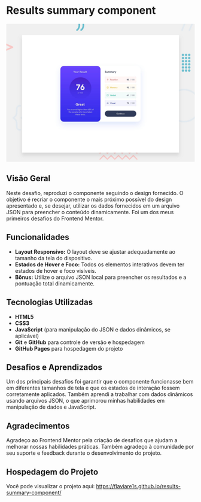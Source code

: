 # Results summary component

![Design preview for the Results summary component coding challenge](./design/desktop-preview.jpg)


## Visão Geral

Neste desafio, reproduzi o componente seguindo o design fornecido. O objetivo é recriar o componente o mais próximo possível do design apresentado e, se desejar, utilizar os dados fornecidos em um arquivo JSON para preencher o conteúdo dinamicamente. Foi um dos meus primeiros desafios do Frontend Mentor.


## Funcionalidades

- **Layout Responsivo:** O layout deve se ajustar adequadamente ao tamanho da tela do dispositivo.
- **Estados de Hover e Foco:** Todos os elementos interativos devem ter estados de hover e foco visíveis.
- **Bônus:** Utilize o arquivo JSON local para preencher os resultados e a pontuação total dinamicamente.

## Tecnologias Utilizadas

- **HTML5**
- **CSS3**
- **JavaScript** (para manipulação do JSON e dados dinâmicos, se aplicável)
- **Git** e **GitHub** para controle de versão e hospedagem
- **GitHub Pages** para hospedagem do projeto

## Desafios e Aprendizados

Um dos principais desafios foi garantir que o componente funcionasse bem em diferentes tamanhos de tela e que os estados de interação fossem corretamente aplicados. Também aprendi a trabalhar com dados dinâmicos usando arquivos JSON, o que aprimorou minhas habilidades em manipulação de dados e JavaScript.

## Agradecimentos

Agradeço ao Frontend Mentor pela criação de desafios que ajudam a melhorar nossas habilidades práticas. Também agradeço à comunidade por seu suporte e feedback durante o desenvolvimento do projeto.

## Hospedagem do Projeto

Você pode visualizar o projeto aqui: https://flaviare1s.github.io/results-summary-component/
